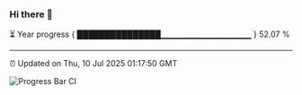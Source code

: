 ### Hi there 👋

⏳ Year progress { ███████████████▁▁▁▁▁▁▁▁▁▁▁▁▁▁▁ } 52.07 %

---

⏰ Updated on Thu, 10 Jul 2025 01:17:50 GMT

![Progress Bar CI](https://github.com/liununu/liununu/workflows/Progress%20Bar%20CI/badge.svg)
